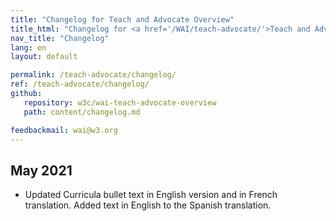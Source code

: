 ```yaml
---
title: "Changelog for Teach and Advocate Overview"
title_html: "Changelog for <a href='/WAI/teach-advocate/'>Teach and Advocate Overview</a>"
nav_title: "Changelog"
lang: en
layout: default

permalink: /teach-advocate/changelog/
ref: /teach-advocate/changelog/
github:
   repository: w3c/wai-teach-advocate-overview
   path: content/changelog.md

feedbackmail: wai@w3.org
---
```


## May 2021

* Updated Curricula bullet text in English version and in French translation. Added text in English to the Spanish translation.

